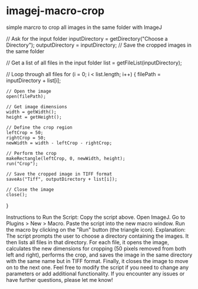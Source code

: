 # imagej-macro-crop
simple marcro to crop all images in the same folder with ImageJ

// Ask for the input folder
inputDirectory = getDirectory("Choose a Directory");
outputDirectory = inputDirectory; // Save the cropped images in the same folder

// Get a list of all files in the input folder
list = getFileList(inputDirectory);

// Loop through all files
for (i = 0; i < list.length; i++) {
    filePath = inputDirectory + list[i];
    
    // Open the image
    open(filePath);
    
    // Get image dimensions
    width = getWidth();
    height = getHeight();
    
    // Define the crop region
    leftCrop = 50;
    rightCrop = 50;
    newWidth = width - leftCrop - rightCrop;
    
    // Perform the crop
    makeRectangle(leftCrop, 0, newWidth, height);
    run("Crop");
    
    // Save the cropped image in TIFF format
    saveAs("Tiff", outputDirectory + list[i]);
    
    // Close the image
    close();
}

Instructions to Run the Script:
Copy the script above.
Open ImageJ.
Go to Plugins > New > Macro.
Paste the script into the new macro window.
Run the macro by clicking on the "Run" button (the triangle icon).
Explanation:
The script prompts the user to choose a directory containing the images.
It then lists all files in that directory.
For each file, it opens the image, calculates the new dimensions for cropping (50 pixels removed from both left and right), performs the crop, and saves the image in the same directory with the same name but in TIFF format.
Finally, it closes the image to move on to the next one.
Feel free to modify the script if you need to change any parameters or add additional functionality. If you encounter any issues or have further questions, please let me know!
